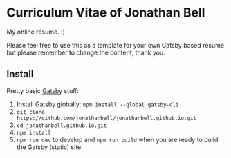 # Curriculum Vitae of Jonathan Bell

My online résumé. :)

Please feel free to use this as a template for your own Gatsby based résumé but please remember to change the content, thank you.

## Install

Pretty basic [Gatsby](https://www.gatsbyjs.org/) stuff:

1. Install Gatsby globally: `npm install --global gatsby-cli`
1. `git clone https://github.com/jonathanbell/jonathanbell.github.io.git`
1. `cd jonathanbell.github.io.git`
1. `npm install`
1. `npm run dev` to develop and `npm run build` when you are ready to build the Gatsby (static) site
